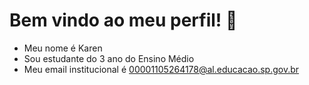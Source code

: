 # Bem vindo ao meu perfil! 💋
- Meu nome é Karen
- Sou estudante do 3 ano do Ensino Médio
- Meu email institucional é 00001105264178@al.educacao.sp.gov.br
